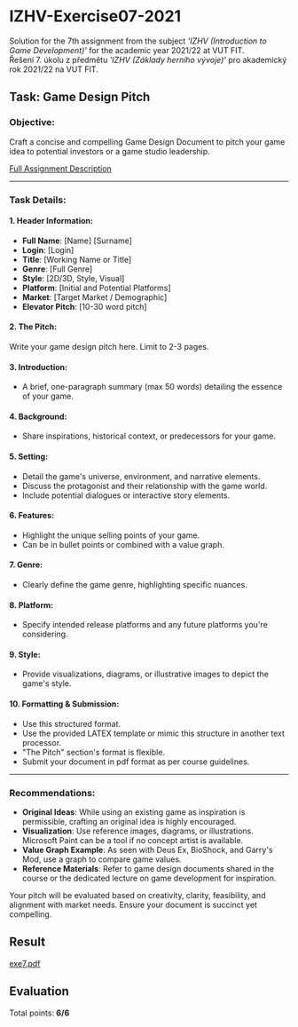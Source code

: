 # IZHV-Exercise07-2021

Solution for the 7th assignment from the subject _'IZHV (Introduction to Game Development)'_ for the academic year 2021/22 at VUT FIT. \
Řešení 7. úkolu z předmětu _'IZHV (Základy herního vývoje)'_ pro akademický rok 2021/22 na VUT FIT.

## Task: Game Design Pitch

### Objective:

Craft a concise and compelling Game Design Document to pitch your game idea to potential investors or a game studio leadership.

[Full Assignment Description](http://cphoto.fit.vutbr.cz/ludo/courses/izhv/exercises/e7/)

---

### Task Details:

#### 1. **Header Information**:

- **Full Name**: [Name] [Surname]
- **Login**: [Login]
- **Title**: [Working Name or Title]
- **Genre**: [Full Genre]
- **Style**: [2D/3D, Style, Visual]
- **Platform**: [Initial and Potential Platforms]
- **Market**: [Target Market / Demographic]
- **Elevator Pitch**: [10-30 word pitch]

#### 2. **The Pitch**:

Write your game design pitch here. Limit to 2-3 pages.

#### 3. **Introduction**:

- A brief, one-paragraph summary (max 50 words) detailing the essence of your game.

#### 4. **Background**:

- Share inspirations, historical context, or predecessors for your game.

#### 5. **Setting**:

- Detail the game's universe, environment, and narrative elements.
- Discuss the protagonist and their relationship with the game world.
- Include potential dialogues or interactive story elements.

#### 6. **Features**:

- Highlight the unique selling points of your game.
- Can be in bullet points or combined with a value graph.

#### 7. **Genre**:

- Clearly define the game genre, highlighting specific nuances.

#### 8. **Platform**:

- Specify intended release platforms and any future platforms you're considering.

#### 9. **Style**:

- Provide visualizations, diagrams, or illustrative images to depict the game's style.

#### 10. **Formatting & Submission**:

- Use this structured format.
- Use the provided LATEX template or mimic this structure in another text processor.
- "The Pitch" section's format is flexible.
- Submit your document in pdf format as per course guidelines.

---

### Recommendations:

- **Original Ideas**: While using an existing game as inspiration is permissible, crafting an original idea is highly encouraged.
- **Visualization**: Use reference images, diagrams, or illustrations. Microsoft Paint can be a tool if no concept artist is available.
- **Value Graph Example**: As seen with Deus Ex, BioShock, and Garry's Mod, use a graph to compare game values.
- **Reference Materials**: Refer to game design documents shared in the course or the dedicated lecture on game development for inspiration.

Your pitch will be evaluated based on creativity, clarity, feasibility, and alignment with market needs. Ensure your document is succinct yet compelling.

## Result

[exe7.pdf](./exe7.pdf)

## Evaluation

Total points: **6/6**
